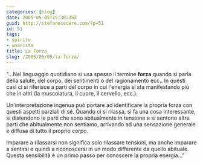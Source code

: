 ```yaml
---
categories: [blog]
date: 2005-05-05T15:38:35Z
guid: http://stefanocecere.com/?p=51
id: 51
tags:
- spirito
- umanista
title: La Forza
slug: /2005/05/05/la-forza/
---
```


"&#x2026;Nel linguaggio quotidiano si usa spesso il termine <span style="font-weight: bold">forza</span> quando si parla della salute, del corpo, dei sentimenti o del ragionamento ecc.. In questi casi ci si riferisce a parti del corpo in cui l'energia si sta manifestando pi&#xf9; che in altri (la muscolatura, il cuore, il cervello, ecc.).

Un'interpretazione ingenua può portare ad identificare la propria forza con questi aspetti parziali di s&#xe9;. Quando ci si rilassa, si fa una cosa interessante, si distendono le parti che sono abitualmente in tensione e si sentono altre parti che abitualmente non sentiamo, arrivando ad una sensazione generale e diffusa di tutto il proprio corpo.

Imparare a rilassarsi non significa solo rilassare tensioni, ma anche imparare a sentirsi e quindi a riconoscersi in un modo differente da quello abituale. Questa sensibilità è un primo passo per conoscere la propria energia…"